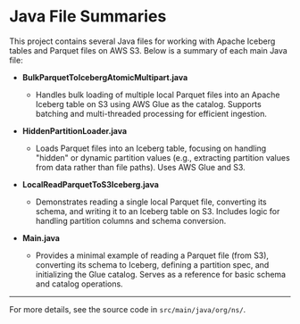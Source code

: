 # Java File Summaries

This project contains several Java files for working with Apache Iceberg tables and Parquet files on AWS S3. Below is a summary of each main Java file:

- **BulkParquetToIcebergAtomicMultipart.java**
  - Handles bulk loading of multiple local Parquet files into an Apache Iceberg table on S3 using AWS Glue as the catalog. Supports batching and multi-threaded processing for efficient ingestion.

- **HiddenPartitionLoader.java**
  - Loads Parquet files into an Iceberg table, focusing on handling "hidden" or dynamic partition values (e.g., extracting partition values from data rather than file paths). Uses AWS Glue and S3.

- **LocalReadParquetToS3Iceberg.java**
  - Demonstrates reading a single local Parquet file, converting its schema, and writing it to an Iceberg table on S3. Includes logic for handling partition columns and schema conversion.

- **Main.java**
  - Provides a minimal example of reading a Parquet file (from S3), converting its schema to Iceberg, defining a partition spec, and initializing the Glue catalog. Serves as a reference for basic schema and catalog operations.

---

For more details, see the source code in `src/main/java/org/ns/`.

